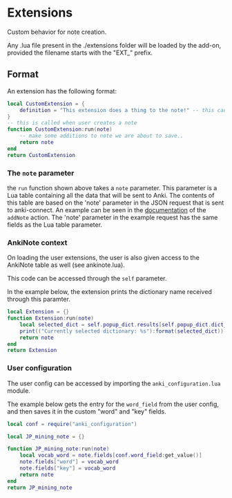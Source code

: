 # Extensions

Custom behavior for note creation.

Any .lua file present in the ./extensions folder will be loaded by the add-on, provided the filename starts with the "EXT_" prefix.

## Format

An extension has the following format:

```lua
local CustomExtension = {
    definition = "This extension does a thing to the note!" -- this can be left out
}
-- this is called when user creates a note
function CustomExtension:run(note)
    -- make some additions to note we are about to save..
    return note
end
return CustomExtension
```

### The `note` parameter

the `run` function shown above takes a `note` parameter.
This parameter is a Lua table containing all the data that will be sent to Anki.
The contents of this table are based on the 'note' parameter in the JSON request that is sent to anki-connect.
An example can be seen in the [documentation](https://github.com/FooSoft/anki-connect#addnote) of the `addNote` action.
The 'note' parameter in the example request has the same fields as the Lua table parameter.

### AnkiNote context

On loading the user extensions, the user is also given access to the AnkiNote table as well (see ankinote.lua).

This code can be accessed through the `self` parameter.

In the example below, the extension prints the dictionary name received through this paramter.

```lua
local Extension = {}
function Extension:run(note)
    local selected_dict = self.popup_dict.results[self.popup_dict.dict_index].dict
    print(("Currently selected dictionary: %s"):format(selected_dict))
    return note
end
return Extension
```

### User configuration

The user config can be accessed by importing the `anki_configuration.lua` module.

The example below gets the entry for the `word_field` from the user config, and then saves it in the custom "word" and "key" fields.

```lua
local conf = require("anki_configuration")

local JP_mining_note = {}

function JP_mining_note:run(note)
    local vocab_word = note.fields[conf.word_field:get_value()]
    note.fields["word"] = vocab_word
    note.fields["key"] = vocab_word
    return note
end
return JP_mining_note
```

